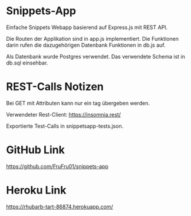 # Snippets-App

Einfache Snippets Webapp basierend auf Express.js mit REST API.

Die Routen der Applikation sind in app.js implementiert. Die Funktionen darin rufen die dazugehörigen Datenbank Funktionen in db.js auf.

Als Datenbank wurde Postgres verwendet. Das verwendete Schema ist in db.sql einsehbar.

# REST-Calls Notizen

Bei GET mit Attributen kann nur ein tag übergeben werden.

Verwendeter Rest-Client: https://insomnia.rest/

Exportierte Test-Calls in snippetsapp-tests.json.

# GitHub Link

https://github.com/FruFru01/snippets-app

# Heroku Link

https://rhubarb-tart-86874.herokuapp.com/

